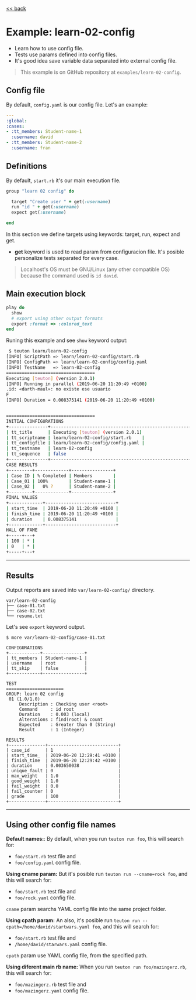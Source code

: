 [<< back](README.md)

# Example: learn-02-config

* Learn how to use config file.
* Tests use params defined into config files.
* It's good idea save variable data separated into external config file.

> This example is on GitHub repository at `examples/learn-02-config`.

## Config file

By default, `config.yaml` is our config file. Let's an example:

```yaml
---
:global:
:cases:
- :tt_members: Student-name-1
  :username: david
- :tt_members: Student-name-2
  :username: fran
```

## Definitions

By default, `start.rb` it's our main execution file.

```ruby
group "learn 02 config" do

  target "Create user " + get(:username)
  run "id " + get(:username)
  expect get(:username)

end
```

In this section we define targets using keywords: target, run, expect and get.

* **get** keyword is used to read param from configuracion file. It's posible personalize tests separated for every case.

> Localhost's OS must be GNU/Linux (any other compatible OS) because the command used is `id david`.

## Main execution block

```ruby
play do
  show
  # export using other output formats
  export :format => :colored_text
end

```

Runing this example and see `show` keyword output:

```bash
 $ teuton learn/learn-02-config
[INFO] ScriptPath => learn/learn-02-config/start.rb
[INFO] ConfigPath => learn/learn-02-config/config.yaml
[INFO] TestName   => learn-02-config
==================================
Executing [teuton] (version 2.0.1)
[INFO] Running in parallel (2019-06-20 11:20:49 +0100)
.id: «darth-maul»: no existe ese usuario
F
[INFO] Duration = 0.008375141 (2019-06-20 11:20:49 +0100)


==================================
INITIAL CONFIGURATIONS
+---------------+------------------------------------------------------------------------------+
| tt_title      | Executing [teuton] (version 2.0.1)                                           |
| tt_scriptname | learn/learn-02-config/start.rb    |
| tt_configfile | learn/learn-02-config/config.yaml |
| tt_testname   | learn-02-config                                              |
| tt_sequence   | false                                                                        |
+---------------+------------------------------------------------------------------------------+
CASE RESULTS
+---------+-------------+----------------+
| Case ID | % Completed | Members        |
| Case_01 | 100%        | Student-name-1 |
| Case_02 |   0% ?      | Student-name-2 |
+---------+-------------+----------------+
FINAL VALUES
+-------------+---------------------------+
| start_time  | 2019-06-20 11:20:49 +0100 |
| finish_time | 2019-06-20 11:20:49 +0100 |
| duration    | 0.008375141               |
+-------------+---------------------------+
HALL OF FAME
+-----+---+
| 100 | * |
| 0   | * |
+-----+---+

```
---

## Results

Output reports are saved into `var/learn-02-config/` directory.

```
var/learn-02-config
├── case-01.txt
├── case-02.txt
└── resume.txt
```

Let's see `export` keyword output.

```
$ more var/learn-02-config/case-01.txt

CONFIGURATIONS
+------------+----------------+
| tt_members | Student-name-1 |
| username   | root           |
| tt_skip    | false          |
+------------+----------------+

TEST
======================
GROUP: learn 02 config
 01 (1.0/1.0)
     Description : Checking user <root>
     Command     : id root
     Duration    : 0.003 (local)
     Alterations : find(root) & count
     Expected    : Greater than 0 (String)
     Result      : 1 (Integer)

RESULTS
+--------------+---------------------------+
| case_id      | 1                         |
| start_time_  | 2019-06-20 12:29:41 +0100 |
| finish_time  | 2019-06-20 12:29:42 +0100 |
| duration     | 0.003650038               |
| unique_fault | 0                         |
| max_weight   | 1.0                       |
| good_weight  | 1.0                       |
| fail_weight  | 0.0                       |
| fail_counter | 0                         |
| grade        | 100                       |
+--------------+---------------------------+
```

---
## Using other config file names

**Default names:**:
By default, when you run `teuton run foo`, this will search for:
* `foo/start.rb` test file and
* `foo/config.yaml` config file.

**Using cname param:**
But it's posible run `teuton run --cname=rock foo`, and this will search for:
* `foo/start.rb` test file and
* `foo/rock.yaml` config file.

`cname` param searchs YAML config file into the same project folder.

**Using cpath param:**
An also, it's posible run `teuton run --cpath=/home/david/startwars.yaml foo`, and this will search for:
* `foo/start.rb` test file and
* `/home/david/starwars.yaml` config file.

`cpath` param use YAML config file, from the specified path.

**Using diferent main rb name:**
When you run `teuton run foo/mazingerz.rb`, this will search for:
* `foo/mazingerz.rb` test file and
* `foo/mazingerz.yaml` config file.
